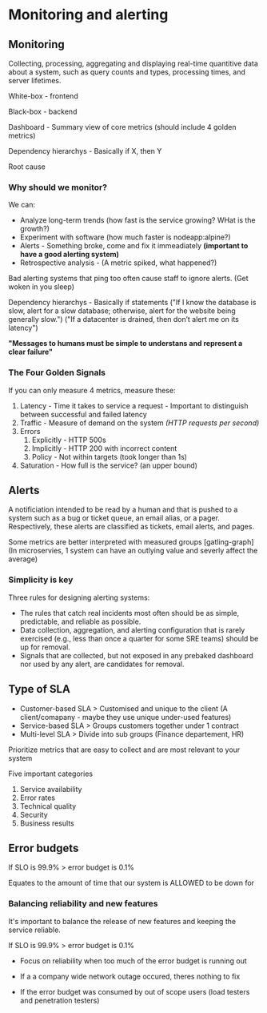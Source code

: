 # Monitoring and alerting
## Monitoring
Collecting, processing, aggregating and displaying real-time quantitive data about a system, such as query counts and types, processing times, and server lifetimes.

White-box - frontend

Black-box - backend

Dashboard - Summary view of core metrics (should include 4 golden metrics)

Dependency hierarchys - Basically if X, then Y

Root cause

### Why should we monitor?
We can:
 - Analyze long-term trends (how fast is the service growing? WHat is the growth?)
 - Experiment with software (how much faster is nodeapp:alpine?)
 - Alerts - Something broke, come and fix it immeadiately __(important to have a good alerting system)__
 - Retrospective analysis - (A metric spiked, what happened?)

Bad alerting systems that ping too often cause staff to ignore alerts. (Get woken in you sleep)

Dependency hierarchys - Basically if statements
("If I know the database is slow, alert for a slow database; otherwise, alert for the website being generally slow.")
("If a datacenter is drained, then don’t alert me on its latency")

__"Messages to humans must be simple to understans and represent a clear failure"__

### The Four Golden Signals
If you can only measure 4 metrics, measure these:
1. Latency  -   Time it takes to service a request - Important to distinguish between successful and failed latency
2. Traffic  -   Measure of demand on the system *(HTTP requests per second)*
3. Errors 
    1. Explicitly   -   HTTP 500s
    2. Implicitly   -   HTTP 200 with incorrect content
    3. Policy       -   Not within targets (took longer than 1s)
4. Saturation   -   How full is the service? (an upper bound)

## Alerts
A notificiation intended to be read by a human and that is pushed to a system such as a bug or ticket queue, an email alias, or a pager. Respectively, these alerts are classified as tickets, email alerts, and pages.

Some metrics are better interpreted with measured groups [gatling-graph] (In microservies, 1 system can have an outlying value and severly affect the average)

### Simplicity is key
Three rules for designing alerting systems:
- The rules that catch real incidents most often should be as simple, predictable, and reliable as possible.
- Data collection, aggregation, and alerting configuration that is rarely exercised (e.g., less than once a quarter for some SRE teams) should be up for removal.
- Signals that are collected, but not exposed in any prebaked dashboard nor used by any alert, are candidates for removal.


## Type of SLA
- Customer-based SLA > Customised and unique to the client (A client/comapany - maybe they use unique under-used features)
- Service-based SLA > Groups customers together under 1 contract
- Multi-level SLA > Divide into sub groups (Finance departement, HR)


Prioritize metrics that are easy to collect and are most relevant to your system

Five important categories
1. Service availability
2. Error rates
3. Technical quality
4. Security
5. Business results


## Error budgets
If SLO is 99.9% > error budget is 0.1%

Equates to the amount of time that our system is ALLOWED to be down for

### Balancing reliability and new features
It's important to balance the release of new features and keeping the service reliable.

If SLO is 99.9% > error budget is 0.1%

- Focus on reliability when too much of the error budget is running out

- If a a company wide network outage occured, theres nothing to fix
- If the error budget was consumed by out of scope users (load testers and penetration testers)